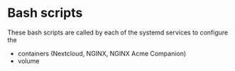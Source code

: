 # Bash scripts

These bash scripts are called by each of the systemd services to configure the
* containers (Nextcloud, NGINX, NGINX Acme Companion)
* volume  
